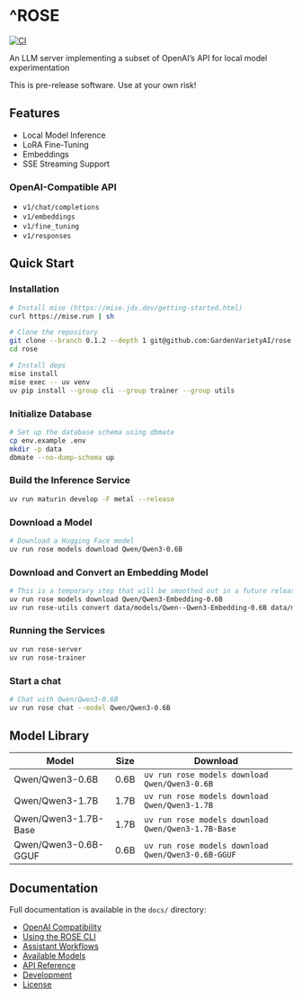 # ^ROSE

 [![CI](https://github.com/GardenVarietyAI/rose-server/actions/workflows/ci.yml/badge.svg)](https://github.com/GardenVarietyAI/rose-server/actions/workflows/ci.yml)

An LLM server implementing a subset of OpenAI’s API for local model experimentation

This is pre-release software. Use at your own risk!

## Features

- Local Model Inference
- LoRA Fine-Tuning
- Embeddings
- SSE Streaming Support

### OpenAI-Compatible API

- `v1/chat/completions`
- `v1/embeddings`
- `v1/fine_tuning`
- `v1/responses`

## Quick Start

### Installation

```bash
# Install mise (https://mise.jdx.dev/getting-started.html)
curl https://mise.run | sh

# Clone the repository
git clone --branch 0.1.2 --depth 1 git@github.com:GardenVarietyAI/rose.git
cd rose

# Install deps
mise install
mise exec -- uv venv
uv pip install --group cli --group trainer --group utils
```

### Initialize Database

```bash
# Set up the database schema using dbmate
cp env.example .env
mkdir -p data
dbmate --no-dump-schema up
```

### Build the Inference Service

```bash
uv run maturin develop -F metal --release
```

### Download a Model

```bash
# Download a Hugging Face model
uv run rose models download Qwen/Qwen3-0.6B
```

### Download and Convert an Embedding Model

```bash
# This is a temporary step that will be smoothed out in a future release
uv run rose models download Qwen/Qwen3-Embedding-0.6B
uv run rose-utils convert data/models/Qwen--Qwen3-Embedding-0.6B data/models/Qwen3-Embedding-0.6B-ONNX
```

### Running the Services

```bash
uv run rose-server
uv run rose-trainer
```

### Start a chat

```bash
# Chat with Qwen/Qwen3-0.6B
uv run rose chat --model Qwen/Qwen3-0.6B
```

## Model Library

| Model | Size | Download |
| ----- | ---- | -------- |
| Qwen/Qwen3-0.6B | 0.6B | `uv run rose models download Qwen/Qwen3-0.6B` |
| Qwen/Qwen3-1.7B | 1.7B | `uv run rose models download Qwen/Qwen3-1.7B` |
| Qwen/Qwen3-1.7B-Base | 1.7B | `uv run rose models download Qwen/Qwen3-1.7B-Base` |
| Qwen/Qwen3-0.6B-GGUF | 0.6B | `uv run rose models download Qwen/Qwen3-0.6B-GGUF` |

## Documentation

Full documentation is available in the `docs/` directory:

- [OpenAI Compatibility](docs/openai-compatibility.md)
- [Using the ROSE CLI](docs/using-the-rose-cli.md)
- [Assistant Workflows](docs/assistant-workflows.md)
- [Available Models](docs/available-models.md)
- [API Reference](docs/api-reference.md)
- [Development](docs/development.md)
- [License](docs/license.md)
